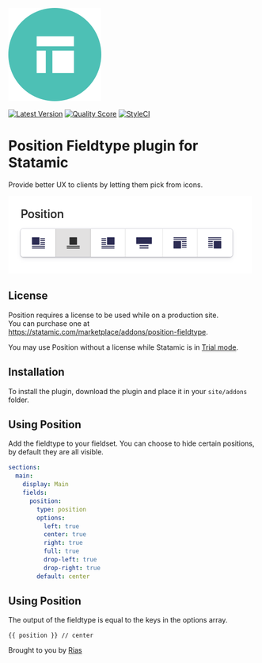 ![Icon](icon.svg)

[![Latest Version](https://img.shields.io/github/release/riasvdv/statamic-position-fieldtype.svg?style=flat-square)](https://github.com/riasvdv/statamic-position-fieldtype/releases)
[![Quality Score](https://img.shields.io/scrutinizer/g/riasvdv/statamic-position-fieldtype.svg?style=flat-square)](https://scrutinizer-ci.com/g/riasvdv/statamic-position-fieldtype)
[![StyleCI](https://styleci.io/repos/181859139/shield)](https://styleci.io/repos/181859139)

# Position Fieldtype plugin for Statamic

Provide better UX to clients by letting them pick from icons.

![Screenshot](./resources/assets/img/position-fieldtype-screenshot.png)

## License

Position requires a license to be used while on a production site.  
You can purchase one at https://statamic.com/marketplace/addons/position-fieldtype.

You may use Position without a license while Statamic is in [Trial mode](https://docs.statamic.com/knowledge-base/trial-mode).

## Installation

To install the plugin, download the plugin and place it in your `site/addons` folder.

## Using Position

Add the fieldtype to your fieldset. You can choose to hide certain positions, by default they are all visible.

```yaml
sections:
  main:
    display: Main
    fields:
      position:
        type: position
        options:
          left: true
          center: true
          right: true
          full: true
          drop-left: true
          drop-right: true
        default: center
```

## Using Position

The output of the fieldtype is equal to the keys in the options array.

```twig
{{ position }} // center
```

Brought to you by [Rias](https://rias.be)
